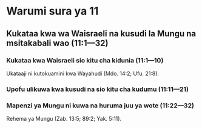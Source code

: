 # Warumi sura ya 11

## Kukataa kwa wa Waisraeli na kusudi la Mungu na msitakabali wao (11:1—32)

### Kukataa kwa Waisraeli sio kitu cha kidunia (11:1—10)

Ukataaji ni kutokuamini kwa Wayahudi (Mdo. 14:2; Ufu. 21:8).

### Upofu ulikuwa kwa kusudi na sio kitu cha kudumu (11:11—21)

### Mapenzi ya Mungu ni kuwa na huruma juu ya wote (11:22—32)

Rehema ya Mungu (Zab. 13:5; 89:2; Yak. 5:11).
